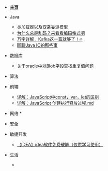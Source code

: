 * [**主页**](README.md)

* Java

  * [类加载器以及双亲委派模型](/md/java/类加载器以及双亲委派模型.md "类加载器以及双亲委派模型")
  * [为什么总是乱码？来看看编码格式吧](/md/java/为什么总是乱码？来看看编码格式吧.md "各类的编码格式")
  * [万字详解，Kafka这一篇就够了！🔥](/md/java/万字详解，Kafka这一篇就够了！.md "Kafka深入浅出")
  * [聊聊Java IO的那些事](/md/java/聊聊JavaIO的那些事.md "聊聊Java IO的那些事")
  
* 数据库
  * [关于oracle中以Blob字段查找重复值问题](/md/db/关于oracle中以Blob字段查找重复值问题.md "oracle中以Blob字段查找重复值问题")

* 算法

  

* 前端 
  * [详解：JavaScript中const，var，let的区别](/md/js/详解：JavaScript中const，var，let的区别.md "详解：JavaScript中const，var，let的区别")
  * [详解：JavaScript 创建执行释放过程.md](/md/js/详解：JavaScript创建执行释放过程.md "详解：JavaScript 创建执行释放过程.md")

* 网络
  *  

* 安全


* 敏捷开发

  * [【IDEA】idea软件免费破解（仅供学习使用）](/md/tool/idea软件免费破解（仅供学习使用）.md "[IDEA]idea软件免费破解（仅供学习使用）")

* 生活

  * 

  

